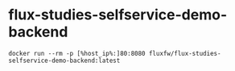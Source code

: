 # flux-studies-selfservice-demo-backend

```shell
docker run --rm -p [%host_ip%:]80:8080 fluxfw/flux-studies-selfservice-demo-backend:latest
```
